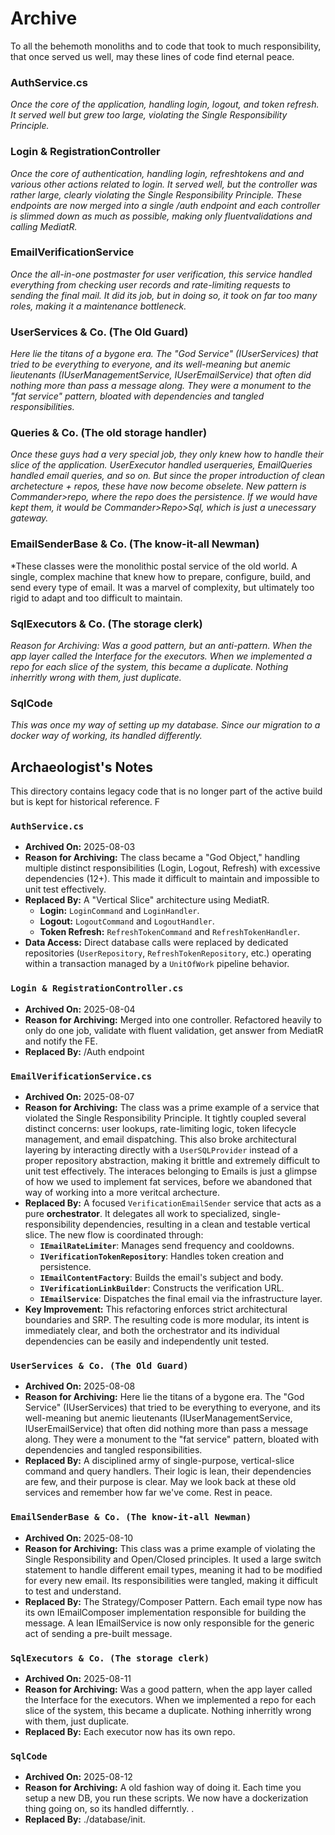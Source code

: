 # Archive

To all the behemoth monoliths and to code that took to much responsibility, that once served us well, may these lines of code find eternal peace.

### AuthService.cs
*Once the core of the application, handling login, logout, and token refresh. It served well but grew too large, violating the Single Responsibility Principle.*

### Login & RegistrationController
*Once the core of authentication, handling login, refreshtokens and and various other actions related to login. It served well, but the controller was rather large, clearly violating the Single Responsibility Principle.
These endpoints are now merged into a single /auth endpoint and each controller is slimmed down as much as possible, making only fluentvalidations and calling MediatR.*

### EmailVerificationService
*Once the all-in-one postmaster for user verification, this service handled everything from checking user records and rate-limiting requests to sending the final mail. It did its job, but in doing so, it took on far too many roles, making it a maintenance bottleneck.*

### UserServices & Co. (The Old Guard)
*Here lie the titans of a bygone era. The "God Service" (IUserServices) that tried to be everything to everyone, and its well-meaning but anemic lieutenants (IUserManagementService, IUserEmailService) that often did nothing more than pass a message along. They were a monument to the "fat service" pattern, bloated with dependencies and tangled responsibilities.*

### Queries & Co. (The old storage handler)
*Once these guys had a very special job, they only knew how to handle their slice of the application. UserExecutor handled userqueries, EmailQueries handled email queries, and so on. But since the proper introduction of clean archetecture + repos, these have now become obselete.
New pattern is Commander>repo, where the repo does the persistence. If we would have kept them, it would be Commander>Repo>Sql, which is just a unecessary gateway.*

### EmailSenderBase & Co. (The know-it-all Newman)
*These classes were the monolithic postal service of the old world. A single, complex machine that knew how to prepare, configure, build, and send every type of email. It was a marvel of complexity, but ultimately too rigid to adapt and too difficult to maintain.

### SqlExecutors & Co. (The storage clerk) 
*Reason for Archiving: Was a good pattern, but an anti-pattern. When the app layer called the Interface for the executors. When we implemented a repo for each slice of the system, this became a duplicate. Nothing inherritly wrong with them, just duplicate.*

### SqlCode ###
*This was once my way of setting up my database. Since our migration to a docker way of working, its handled differently.*

## Archaeologist's Notes

This directory contains legacy code that is no longer part of the active build but is kept for historical reference.
F
### `AuthService.cs`

- **Archived On:** 2025-08-03
- **Reason for Archiving:** The class became a "God Object," handling multiple distinct responsibilities (Login, Logout, Refresh) with excessive dependencies (12+). This made it difficult to maintain and impossible to unit test effectively.
- **Replaced By:** A "Vertical Slice" architecture using MediatR.
  - **Login:** `LoginCommand` and `LoginHandler`.
  - **Logout:** `LogoutCommand` and `LogoutHandler`.
  - **Token Refresh:** `RefreshTokenCommand` and `RefreshTokenHandler`.
- **Data Access:** Direct database calls were replaced by dedicated repositories (`UserRepository`, `RefreshTokenRepository`, etc.) operating within a transaction managed by a `UnitOfWork` pipeline behavior.

### `Login & RegistrationController.cs`

- **Archived On:** 2025-08-04
- **Reason for Archiving:** Merged into one controller. Refactored heavily to only do one job, validate with fluent validation, get answer from MediatR and notify the FE.
- **Replaced By:** /Auth endpoint

### `EmailVerificationService.cs`

- **Archived On:** 2025-08-07
- **Reason for Archiving:** The class was a prime example of a service that violated the Single Responsibility Principle. It tightly coupled several distinct concerns: user lookups, rate-limiting logic, token lifecycle management, and email dispatching. This also broke architectural layering by interacting directly with a `UserSQLProvider` instead of a proper repository abstraction, making it brittle and extremely difficult to unit test effectively. The interaces belonging to Emails is just a glimpse of how we used to implement fat services, before
we abandoned that way of working into a more veritcal archecture.
- **Replaced By:** A focused `VerificationEmailSender` service that acts as a pure **orchestrator**. It delegates all work to specialized, single-responsibility dependencies, resulting in a clean and testable vertical slice. The new flow is coordinated through:
  - **`IEmailRateLimiter`**: Manages send frequency and cooldowns.
  - **`IVerificationTokenRepository`**: Handles token creation and persistence.
  - **`IEmailContentFactory`**: Builds the email's subject and body.
  - **`IVerificationLinkBuilder`**: Constructs the verification URL.
  - **`IEmailService`**: Dispatches the final email via the infrastructure layer.
- **Key Improvement:** This refactoring enforces strict architectural boundaries and SRP. The resulting code is more modular, its intent is immediately clear, and both the orchestrator and its individual dependencies can be easily and independently unit tested.

### `UserServices & Co. (The Old Guard)`

- **Archived On:** 2025-08-08
- **Reason for Archiving:** Here lie the titans of a bygone era. The "God Service" (IUserServices) that tried to be everything to everyone, and its well-meaning but anemic lieutenants (IUserManagementService, IUserEmailService) that often did nothing more than pass a message along. They were a monument to the "fat service" pattern, bloated with dependencies and tangled responsibilities.
- **Replaced By:** A disciplined army of single-purpose, vertical-slice command and query handlers. Their logic is lean, their dependencies are few, and their purpose is clear. May we look back at these old services and remember how far we've come. Rest in peace.

### `EmailSenderBase & Co. (The know-it-all Newman)` 

- **Archived On:** 2025-08-10
- **Reason for Archiving:** This class was a prime example of violating the Single Responsibility and Open/Closed principles. It used a large switch statement to handle different email types, meaning it had to be modified for every new email. Its responsibilities were tangled, making it difficult to test and understand.
- **Replaced By:** The Strategy/Composer Pattern. Each email type now has its own IEmailComposer implementation responsible for building the message. A lean IEmailService is now only responsible for the generic act of sending a pre-built message.

### `SqlExecutors & Co. (The storage clerk)` 

- **Archived On:** 2025-08-11
- **Reason for Archiving:** Was a good pattern, when the app layer called the Interface for the executors. When we implemented a repo for each slice of the system, this became a duplicate. Nothing inherritly wrong with them, just duplicate.
- **Replaced By:** Each executor now has its own repo.


### `SqlCode` 

- **Archived On:** 2025-08-12
- **Reason for Archiving:** A old fashion way of doing it. Each time you setup a new DB, you run these scripts. We now have a dockerization thing going on, so its handled differntly. .
- **Replaced By:** ./database/init.
